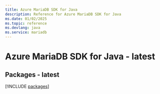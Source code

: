 ```yaml
---
title: Azure MariaDB SDK for Java
description: Reference for Azure MariaDB SDK for Java
ms.date: 01/02/2025
ms.topic: reference
ms.devlang: java
ms.service: mariadb
---
```

# Azure MariaDB SDK for Java - latest
## Packages - latest
[!INCLUDE [packages](mariadb-index.md)]